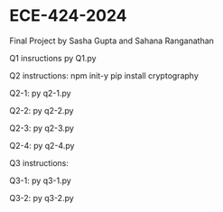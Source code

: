 # ECE-424-2024
Final Project by Sasha Gupta and Sahana Ranganathan

Q1 insructions
py Q1.py

Q2 instructions:
npm init-y
pip install cryptography

Q2-1:
py q2-1.py

Q2-2:
py q2-2.py

Q2-3:
py q2-3.py

Q2-4:
py q2-4.py


Q3 instructions:

Q3-1:
py q3-1.py

Q3-2:
py q3-2.py
